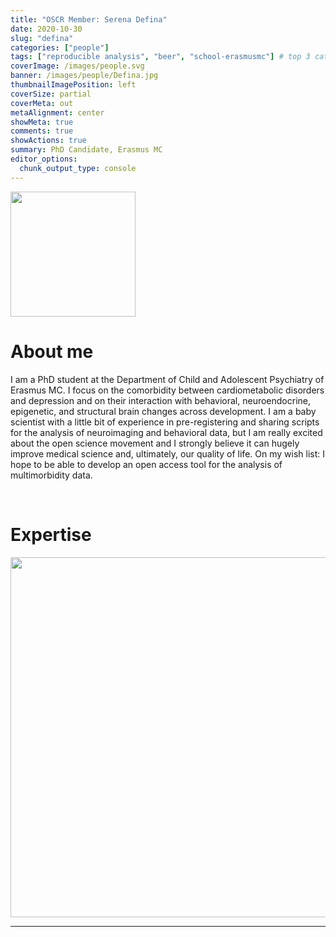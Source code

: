 ```yaml
---
title: "OSCR Member: Serena Defina"
date: 2020-10-30
slug: "defina"
categories: ["people"]
tags: ["reproducible analysis", "beer", "school-erasmusmc"] # top 3 categories + unique + school
coverImage: /images/people.svg
banner: /images/people/Defina.jpg
thumbnailImagePosition: left
coverSize: partial
coverMeta: out
metaAlignment: center
showMeta: true
comments: true
showActions: true
summary: PhD Candidate, Erasmus MC
editor_options: 
  chunk_output_type: console
---
```


<!-- EMAIL -->
<p>
  <a href="mailto:s.defina@erasmusmc.nl">
  <img border="0" alt="" src="/images/people/Defina.jpg" width="200" height="200" align="center">
  </a>
</p>


<p align="center">
<!--  CV
  <a href="" class="fa-solid fa-file" style="color:#000000;">
  </a> -->

<!-- TWITTER   
  <a href="" class="fa-brands fa-x-twitter" style="color:#000000;">
  </a>   -->


<!-- GOOGLE SCHOLAR
  <a href="" class="fa-brands fa-google-scholar" style="color:#000000;">
  </a>
  -->
  
<!-- RESEARCHGATE 
  <a href="" class="fa-brands fa-researchgate" style="color:#000000;">
  </a>
   --> 
  
<!-- LINKEDIN -->
  <a href="https://www.linkedin.com/in/serena-defina-684378183/" class="fa-brands fa-linkedin" style="color:#000000;">
  </a> 
  
  <!-- ORCID   -->
  <a href="https://orcid.org/0000-0003-3344-6597" class="fa-brands fa-orcid" style="color:#000000;">
  </a>  

<!-- PERSONAL WEBSITE 
  <a href="" class="fa-solid fa-link" style="color:#000000;">
  </a> -->

<!-- GITHUB -->
  <a href="https://github.com/SereDef" class="fa-brands fa-github" style="color:#000000;"> 
  </a> 
</p>


# About me

I am a PhD student at the Department of Child and Adolescent Psychiatry of Erasmus MC. I focus on the comorbidity between cardiometabolic disorders and depression and on their interaction with behavioral, neuroendocrine, epigenetic, and structural brain changes across development. I am a baby scientist with a little bit of experience in pre-registering and sharing scripts for the analysis of neuroimaging and behavioral data, but I am really excited about the open science movement and I strongly believe it can hugely improve medical science and, ultimately, our quality of life. On my wish list: I hope to be able to develop an open access tool for the analysis of multimorbidity data.

<BR>

# Expertise

<img src="{{< blogdown/postref >}}index_files/figure-html/radarPlot-1.png" width="576" />

***


